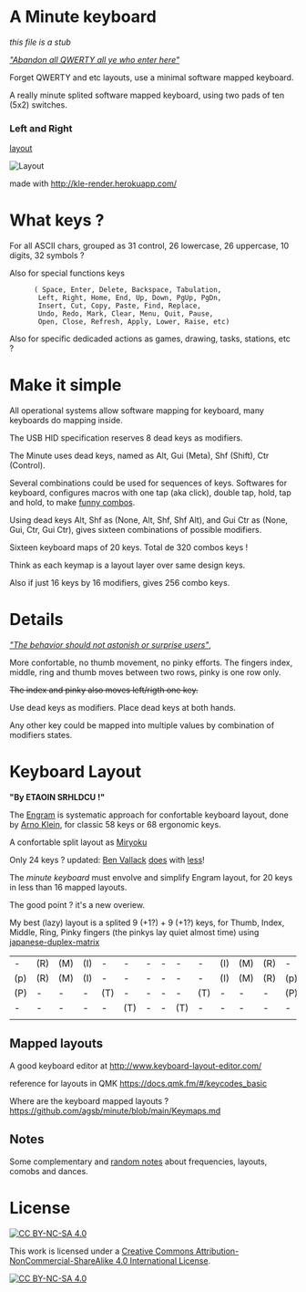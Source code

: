 # A Minute keyboard 

_this file is a stub_ 

[_"Abandon all QWERTY all ye who enter here"_](https://www.bbc.com/worklife/article/20180521-why-we-cant-give-up-this-odd-way-of-typing)

Forget QWERTY and etc layouts, use a minimal software mapped keyboard.

A really minute splited software mapped keyboard, using two pads of ten (5x2) switches.
 
### Left and Right 

[layout](https://github.com/agsb/minute/blob/main/minimal9x9split.png?raw=true)

![Layout](minimal9x9split.png?raw=true) 

made with <http://kle-render.herokuapp.com/>

# What keys ?

For all ASCII chars, grouped as 31 control, 26 lowercase, 26 uppercase, 10 digits, 32 symbols ?

Also for special functions keys 
          
          ( Space, Enter, Delete, Backspace, Tabulation,
           Left, Right, Home, End, Up, Down, PgUp, PgDn,
           Insert, Cut, Copy, Paste, Find, Replace, 
           Undo, Redo, Mark, Clear, Menu, Quit, Pause, 
           Open, Close, Refresh, Apply, Lower, Raise, etc)  

Also for specific dedicaded actions as games, drawing, tasks, stations, etc ?

# Make it simple

All operational systems allow software mapping for keyboard, many keyboards do mapping inside.

The USB HID specification reserves 8 dead keys as modifiers.

The Minute uses dead keys, named as Alt, Gui (Meta), Shf (Shift), Ctr (Control).

Several combinations could be used for sequences of keys. Softwares for keyboard, configures macros with one tap (aka click), double tap, hold, tap and hold, to make [funny combos](https://precondition.github.io/home-row-mods).

Using dead keys Alt, Shf as (None, Alt, Shf, Shf Alt), and Gui Ctr as (None, Gui, Ctr, Gui Ctr), gives sixteen combinations of possible modifiers.

Sixteen keyboard maps of 20 keys. Total de 320 combos keys !

Think as each keymap is a layout layer over same design keys.

Also if just 16 keys by 16 modifiers, gives 256 combo keys.

# Details

[_"The behavior should not astonish or surprise users"_,](https://en.wikipedia.org/wiki/Principle_of_least_astonishment)

More confortable, no thumb movement, no pinky efforts. The fingers index, middle, ring and thumb moves between two rows, pinky is one row only.

~~The index and pinky also moves left/rigth one key.~~

Use dead keys as modifiers. Place dead keys at both hands.

Any other key could be mapped into multiple values by combination of modifiers states.

# Keyboard Layout

__"By ETAOIN SRHLDCU !"__

The [Engram](https://engram.dev/) is systematic approach for confortable keyboard layout, done by [Arno Klein](https://www.preprints.org/manuscript/202103.0287/v1), for classic 58 keys or 68 ergonomic keys. 

A confortable split layout as [Miryoku](https://github.com/manna-harbour/qmk_firmware/tree/miryoku/users/manna-harbour_miryoku)

Only 24 keys ? updated: [Ben Vallack](https://www.youtube.com/watch?v=5RN_4PQ0j1A) [does](https://www.youtube.com/watch?v=UKfeJrRIcxw) with [less](https://www.youtube.com/watch?v=NAUxTR4vGys)!

The _minute keyboard_ must envolve and simplify Engram layout, for 20 keys in less than 16 mapped layouts.

The good point ? it's a new overiew.

My best (lazy) layout is a splited 9 (+1?) + 9 (+1?) keys, for Thumb, Index, Middle, Ring, Pinky fingers (the pinkys lay quiet almost time) using [japanese-duplex-matrix](https://kbd.news/The-Japanese-duplex-matrix-1391.html)

  |  |  |  |  |  |  |  |  |  |  |  |  |  |  |
  | - | - | - | - | - | - | - | - | - | - | - | - | - | - |
  | - | (R) | (M) | (I) | - | - | - | - | - | - | (I) | (M) | (R) | - |
  | (p) | (R) | (M) | (I) | - | - | - | - | - | - | (I) | (M) | (R) | (p) | 
  | (P) | - | - | - | (T) | - | - | - | - | (T) | - | - | - | (P) |
  | - | - | - | - | - | (T) | - | - | (T) | - | - | - | - | - |
  |  |  |  |  |  |  |  |  |  |  |  |  |  |  |
  

## Mapped layouts

A good keyboard editor at <http://www.keyboard-layout-editor.com/>

reference for layouts in QMK <https://docs.qmk.fm/#/keycodes_basic>

Where are the keyboard mapped layouts ? https://github.com/agsb/minute/blob/main/Keymaps.md

## Notes

Some complementary and [random notes](https://github.com/agsb/minute/tree/main/docs) about frequencies, layouts, comobs and dances.

# License

[![CC BY-NC-SA 4.0][cc-by-nc-sa-shield]][cc-by-nc-sa]

This work is licensed under a
[Creative Commons Attribution-NonCommercial-ShareAlike 4.0 International License][cc-by-nc-sa].

[![CC BY-NC-SA 4.0][cc-by-nc-sa-image]][cc-by-nc-sa]

[cc-by-nc-sa]: http://creativecommons.org/licenses/by-nc-sa/4.0/
[cc-by-nc-sa-image]: https://licensebuttons.net/l/by-nc-sa/4.0/88x31.png
[cc-by-nc-sa-shield]: https://img.shields.io/badge/License-CC%20BY--NC--SA%204.0-lightgrey.svg

